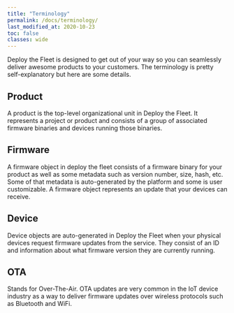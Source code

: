 ```yaml
---
title: "Terminology"
permalink: /docs/terminology/
last_modified_at: 2020-10-23
toc: false
classes: wide
---
```


Deploy the Fleet is designed to get out of your way so you can seamlessly deliver awesome products to your customers. The terminology is pretty self-explanatory but here are some details.

## Product
A product is the top-level organizational unit in Deploy the Fleet. It represents a project or product and consists of a group of associated firmware binaries and devices running those binaries.

## Firmware
A firmware object in deploy the fleet consists of a firmware binary for your product as well as some metadata such as version number, size, hash, etc. Some of that metadata is auto-generated by the platform and some is user customizable. A firmware object represents an update that your devices can receive.

## Device
Device objects are auto-generated in Deploy the Fleet when your physical devices request firmware updates from the service. They consist of an ID and information about what firmware version they are currently running.

## OTA
Stands for Over-The-Air. OTA updates are very common in the IoT device industry as a way to deliver firmware updates over wireless protocols such as Bluetooth and WiFi.